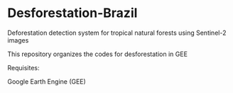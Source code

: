 # Desforestation-Brazil
Deforestation detection system for tropical natural forests using Sentinel-2 images

This repository organizes the codes for desforestation in GEE

Requisites:

Google Earth Engine (GEE)
